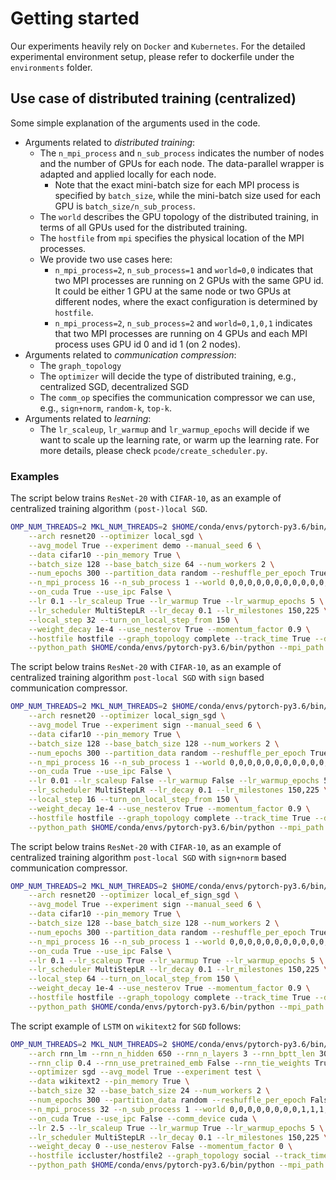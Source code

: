 # Getting started
Our experiments heavily rely on `Docker` and `Kubernetes`. For the detailed experimental environment setup, please refer to dockerfile under the `environments` folder.


## Use case of distributed training (centralized)
Some simple explanation of the arguments used in the code.
* Arguments related to *distributed training*:
    * The `n_mpi_process` and `n_sub_process` indicates the number of nodes and the number of GPUs for each node. The data-parallel wrapper is adapted and applied locally for each node.
        * Note that the exact mini-batch size for each MPI process is specified by `batch_size`, while the mini-batch size used for each GPU is `batch_size/n_sub_process`.
    * The `world` describes the GPU topology of the distributed training, in terms of all GPUs used for the distributed training.
    * The `hostfile` from `mpi` specifies the physical location of the MPI processes.
    * We provide two use cases here:
        * `n_mpi_process=2`, `n_sub_process=1` and `world=0,0` indicates that two MPI processes are running on 2 GPUs with the same GPU id. It could be either 1 GPU at the same node or two GPUs at different nodes, where the exact configuration is determined by `hostfile`.
        * `n_mpi_process=2`, `n_sub_process=2` and `world=0,1,0,1` indicates that two MPI processes are running on 4 GPUs and each MPI process uses GPU id 0 and id 1 (on 2 nodes).
* Arguments related to *communication compression*:
    * The `graph_topology` 
    * The `optimizer` will decide the type of distributed training, e.g., centralized SGD, decentralized SGD
    * The `comm_op` specifies the communication compressor we can use, e.g., `sign+norm`, `random-k`, `top-k`.
* Arguments related to *learning*:
    * The `lr_scaleup`, `lr_warmup` and `lr_warmup_epochs` will decide if we want to scale up the learning rate, or warm up the learning rate. For more details, please check `pcode/create_scheduler.py`.

### Examples
The script below trains `ResNet-20` with `CIFAR-10`, as an example of centralized training algorithm `(post-)local SGD`.
```bash
OMP_NUM_THREADS=2 MKL_NUM_THREADS=2 $HOME/conda/envs/pytorch-py3.6/bin/python run.py \
    --arch resnet20 --optimizer local_sgd \
    --avg_model True --experiment demo --manual_seed 6 \
    --data cifar10 --pin_memory True \
    --batch_size 128 --base_batch_size 64 --num_workers 2 \
    --num_epochs 300 --partition_data random --reshuffle_per_epoch True --stop_criteria epoch \
    --n_mpi_process 16 --n_sub_process 1 --world 0,0,0,0,0,0,0,0,0,0,0,0,0,0,0,0 \
    --on_cuda True --use_ipc False \
    --lr 0.1 --lr_scaleup True --lr_warmup True --lr_warmup_epochs 5 \
    --lr_scheduler MultiStepLR --lr_decay 0.1 --lr_milestones 150,225 \
    --local_step 32 --turn_on_local_step_from 150 \
    --weight_decay 1e-4 --use_nesterov True --momentum_factor 0.9 \
    --hostfile hostfile --graph_topology complete --track_time True --display_tracked_time True \
    --python_path $HOME/conda/envs/pytorch-py3.6/bin/python --mpi_path $HOME/.openmpi/
```

The script below trains `ResNet-20` with `CIFAR-10`, as an example of centralized training algorithm `post-local SGD` with `sign` based communication compressor.
```bash
OMP_NUM_THREADS=2 MKL_NUM_THREADS=2 $HOME/conda/envs/pytorch-py3.6/bin/python run.py \
    --arch resnet20 --optimizer local_sign_sgd \
    --avg_model True --experiment sign --manual_seed 6 \
    --data cifar10 --pin_memory True \
    --batch_size 128 --base_batch_size 128 --num_workers 2 \
    --num_epochs 300 --partition_data random --reshuffle_per_epoch True --stop_criteria epoch \
    --n_mpi_process 16 --n_sub_process 1 --world 0,0,0,0,0,0,0,0,0,0,0,0,0,0,0,0 \
    --on_cuda True --use_ipc False \
    --lr 0.01 --lr_scaleup False --lr_warmup False --lr_warmup_epochs 5 \
    --lr_scheduler MultiStepLR --lr_decay 0.1 --lr_milestones 150,225 \
    --local_step 16 --turn_on_local_step_from 150 \
    --weight_decay 1e-4 --use_nesterov True --momentum_factor 0.9 \
    --hostfile hostfile --graph_topology complete --track_time True --display_tracked_time True \
    --python_path $HOME/conda/envs/pytorch-py3.6/bin/python --mpi_path $HOME/.openmpi/
```

The script below trains `ResNet-20` with `CIFAR-10`, as an example of centralized training algorithm `post-local SGD` with `sign+norm` based communication compressor.
```bash
OMP_NUM_THREADS=2 MKL_NUM_THREADS=2 $HOME/conda/envs/pytorch-py3.6/bin/python run.py \
    --arch resnet20 --optimizer local_ef_sign_sgd \
    --avg_model True --experiment sign --manual_seed 6 \
    --data cifar10 --pin_memory True \
    --batch_size 128 --base_batch_size 128 --num_workers 2 \
    --num_epochs 300 --partition_data random --reshuffle_per_epoch True --stop_criteria epoch \
    --n_mpi_process 16 --n_sub_process 1 --world 0,0,0,0,0,0,0,0,0,0,0,0,0,0,0,0 \
    --on_cuda True --use_ipc False \
    --lr 0.1 --lr_scaleup True --lr_warmup True --lr_warmup_epochs 5 \
    --lr_scheduler MultiStepLR --lr_decay 0.1 --lr_milestones 150,225 \
    --local_step 64 --turn_on_local_step_from 150 \
    --weight_decay 1e-4 --use_nesterov True --momentum_factor 0.9 \
    --hostfile hostfile --graph_topology complete --track_time True --display_tracked_time True \
    --python_path $HOME/conda/envs/pytorch-py3.6/bin/python --mpi_path $HOME/.openmpi/
```

The script example of `LSTM` on `wikitext2` for `SGD` follows:
```bash
OMP_NUM_THREADS=2 MKL_NUM_THREADS=2 $HOME/conda/envs/pytorch-py3.6/bin/python run.py \
    --arch rnn_lm --rnn_n_hidden 650 --rnn_n_layers 3 --rnn_bptt_len 30 \
    --rnn_clip 0.4 --rnn_use_pretrained_emb False --rnn_tie_weights True --drop_rate 0.40 \
    --optimizer sgd --avg_model True --experiment test \
    --data wikitext2 --pin_memory True \
    --batch_size 32 --base_batch_size 24 --num_workers 2 \
    --num_epochs 300 --partition_data random --reshuffle_per_epoch False --stop_criteria epoch \
    --n_mpi_process 32 --n_sub_process 1 --world 0,0,0,0,0,0,0,0,1,1,1,1,1,1,1,1,0,0,0,0,0,0,0,0,1,1,1,1,1,1,1,1 \
    --on_cuda True --use_ipc False --comm_device cuda \
    --lr 2.5 --lr_scaleup True --lr_warmup True --lr_warmup_epochs 5 \
    --lr_scheduler MultiStepLR --lr_decay 0.1 --lr_milestones 150,225 \
    --weight_decay 0 --use_nesterov False --momentum_factor 0 \
    --hostfile iccluster/hostfile2 --graph_topology social --track_time True --display_tracked_time True \
    --python_path $HOME/conda/envs/pytorch-py3.6/bin/python --mpi_path $HOME/.openmpi/
```